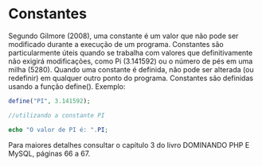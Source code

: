 # Constantes
Segundo Gilmore (2008), uma constante é um valor que não pode ser modificado durante a execução de um programa. Constantes são particularmente úteis quando se trabalha com valores que definitivamente não exigirá modificações, como Pi (3.141592) ou o número de pés em uma milha (5280). Quando uma constante é definida, não pode ser alterada (ou redefinir) em qualquer outro ponto do programa. Constantes são definidas usando a função define().
Exemplo:

```php
define("PI", 3.141592);

//utilizando a constante PI

echo "O valor de PI é: ".PI;
```
Para maiores detalhes consultar o capítulo 3 do livro DOMINANDO PHP E MySQL, páginas 66 a 67.
